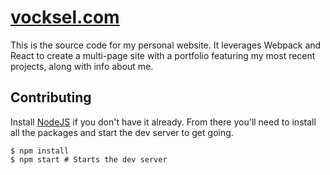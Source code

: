 # [vocksel.com](https://vocksel.com)

This is the source code for my personal website. It leverages Webpack and React to create a multi-page site with a portfolio featuring my most recent projects, along with info about me.

## Contributing

Install [NodeJS](https://nodejs.org/en/) if you don't have it already. From there you'll need to install all the packages and start the dev server to get going.

```shell
$ npm install
$ npm start # Starts the dev server
```
